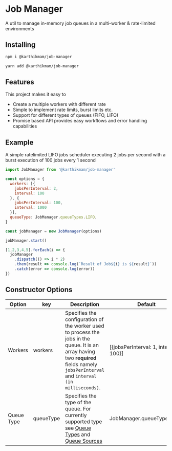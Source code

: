# Job Manager

A util to manage in-memory job queues in a multi-worker & rate-limited environments

## Installing

```bash
npm i @karthikmam/job-manager

yarn add @karthikmam/job-manager
```

## Features

This project makes it easy to

- Create a multiple workers with different rate
- Simple to implement rate limits, burst limits etc.
- Support for different types of queues (FIFO, LIFO)
- Promise based API provides easy workflows and error handling capabilities

## Example

A simple ratelimited LIFO jobs scheduler executing 2 jobs per second with a burst execution of 100 jobs every 1 second

```javascript
import JobManager from '@karthikmam/job-manager'

const options = {
  workers: [{
    jobsPerInterval: 2,
    interval: 100
  }, {
    jobsPerInterval: 100,
    interval: 1000
  }],
  queueType: JobManager.queueTypes.LIFO,
}

const jobManager = new JobManager(options)

jobManager.start()

[1,2,3,4,5].forEach(i => {
  jobManager
    .dispatch(() => i * 2)
    .then(result => console.log(`Result of Job${i} is ${result}`))
    .catch(error => console.log(error))
})
```

## Constructor Options

| Option     | key       | Description                                                                                                                                                                                                                                  | Default                               |
| ---------- | --------- | -------------------------------------------------------------------------------------------------------------------------------------------------------------------------------------------------------------------------------------------- | ------------------------------------- |
| Workers    | workers   | Specifies the configuration of the worker used to process the jobs in the queue. It is an array having two **required** fields namely `jobsPerInterval` and `interval (in milliseconds)`.                                                    | [{jobsPerInterval: 1, interval: 100}] |
| Queue Type | queueType | Specifies the type of the queue. For currently supported type see [Queue Types](https://github.com/KarthikMAM/job-manager/blob/master/src/index.js#L5) and [Queue Sources](https://github.com/KarthikMAM/job-manager/tree/master/src/queues) | JobManager.queueTypes.LIFO            |

